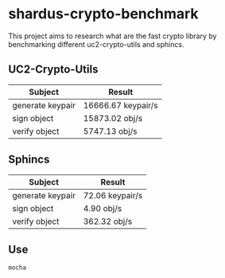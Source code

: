 # shardus-crypto-benchmark

This project aims to research what are the fast crypto library by 
benchmarking different uc2-crypto-utils and sphincs.

## UC2-Crypto-Utils
| Subject                    | Result             |
|----------------------------|--------------------|
| generate keypair           | 16666.67 keypair/s |
| sign object                | 15873.02 obj/s     |
| verify object              | 5747.13  obj/s     |

## Sphincs
| Subject                    | Result             |
|----------------------------|--------------------|
| generate keypair           | 72.06   keypair/s  |
| sign object                | 4.90    obj/s      |
| verify object              | 362.32  obj/s      |


## Use

```JavaScript
mocha
```
